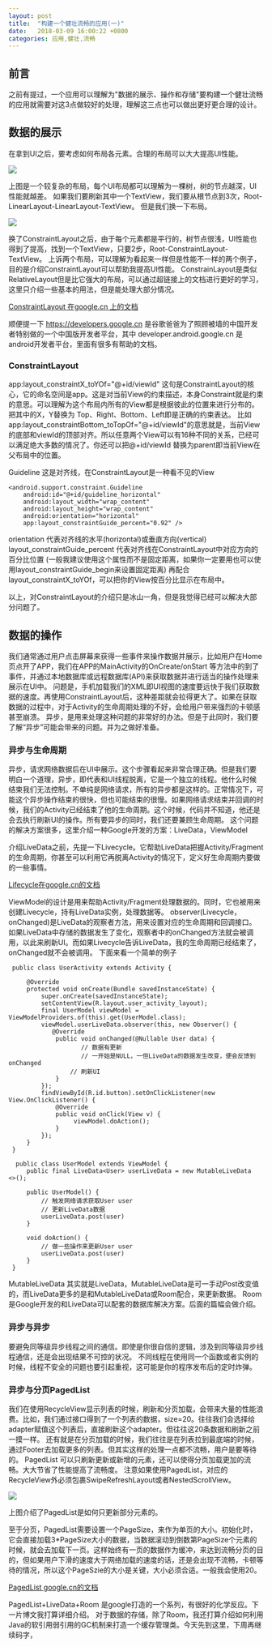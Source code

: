 ```yaml
---
layout: post
title:  "构建一个健壮流畅的应用(一)"
date:   2018-03-09 16:00:22 +0800
categories: 应用,健壮,流畅
---
```


## 前言

之前有提过，一个应用可以理解为"数据的展示、操作和存储"要构建一个健壮流畅的应用就需要对这3点做较好的处理，理解这三点也可以做出更好更合理的设计。
	
## 数据的展示
	
在拿到UI之后，要考虑如何布局各元素。合理的布局可以大大提高UI性能。
	
![](https://raw.githubusercontent.com/fanshidong1993/RES/master/layout.png)

上图是一个较复杂的布局，每个UI布局都可以理解为一棵树，树的节点越深，UI性能就越差。
如果我们要刷新其中一个TextView，我们要从根节点到3次，Root-LinearLayout-LinearLayout-TextView。
但是我们换一下布局。
	
![](https://raw.githubusercontent.com/fanshidong1993/RES/master/ConstraintLayout.png)

换了ConstraintLayout之后，由于每个元素都是平行的，树节点很浅，UI性能也得到了提高，找到一个TextView，只要2步，Root-ConstraintLayout-TextView。
上诉两个布局，可以理解为看起来一样但是性能不一样的两个例子，目的是介绍ConstraintLayout可以帮助我提高UI性能。
ConstrainLayout是类似RelativeLayout但是比它强大的布局，可以通过超链接上的文档进行更好的学习，这里只介绍一些基本的用法，但是能处理大部分情况。
	
[ConstraintLayout 在google.cn 上的文档](https://developer.android.google.cn/reference/android/support/constraint/ConstraintLayout.html)
	
顺便提一下 https://developers.google.cn 是谷歌爸爸为了照顾被墙的中国开发者特别做的一个中国版开发者平台，其中 developer.android.google.cn 是android开发者平台，里面有很多有帮助的文档。
	
### ConstraintLayout

app:layout_constraintX_toYOf="@+id/viewId"
这句是ConstraintLayout的核心，它的命名空间是app。这是对当前View的约束描述，本身Constraint就是约束的意思。可以理解为这个布局内所有的View都是根据彼此的位置来进行分布的。
把其中的X，Y替换为 Top、Right、Bottom、Left即是正确的约束表达。
比如app:layout_constraintBottom_toTopOf="@+id/viewId"的意思就是，当前View的底部和viewId的顶部对齐。所以任意两个View可以有16种不同的关系，已经可以满足绝大多数的情况了。你还可以把@+id/viewId 替换为parent即当前View在父布局中的位置。
	
Guideline
这是对齐线，在ConstraintLayout是一种看不见的View
	
```
<android.support.constraint.Guideline
    android:id="@+id/guideline_horizontal"
    android:layout_width="wrap_content"
    android:layout_height="wrap_content"
    android:orientation="horizontal"
    app:layout_constraintGuide_percent="0.92" />

```

orientation 代表对齐线的水平(horizontal)或垂直方向(vertical)
layout_constraintGuide_percent 代表对齐线在ConstraintLayout中对应方向的百分比位置
(一般我建议使用这个属性而不是固定距离，如果你一定要用也可以使用layout_constraintGuide_begin来设置固定距离)
再配合layout_constraintX_toYOf，可以把你的View按百分比显示在布局中。
	
以上，对ConstraintLayout的介绍只是冰山一角，但是我觉得已经可以解决大部分问题了。
	
## 数据的操作

我们通常通过用户点击屏幕来获得一些事件来操作数据并展示，比如用户在Home页点开了APP，我们在APP的MainActivity的OnCreate/onStart 等方法中的到了事件，并通过本地数据库或远程数据库(API)来获取数据并进行适当的操作处理来展示在UI中。
问题是，手机加载我们的XML即UI视图的速度要远快于我们获取数据的速度。再使用ConstraintLayout后，这种差距就会拉得更大了。如果在获取数据的过程中，对于Activity的生命周期处理的不好，会给用户带来强烈的卡顿感甚至崩溃。
异步，是用来处理这种问题的非常好的办法。但是于此同时，我们要了解“异步”可能会带来的问题。并为之做好准备。
	
### 异步与生命周期

异步，请求网络数据后在UI中展示。这个步骤看起来非常合理正确。但是我们要明白一个道理，异步，即代表和UI线程脱离，它是一个独立的线程。他什么时候结束我们无法控制。不单纯是网络请求，所有的异步都是这样的。正常情况下，可能这个异步操作结束的很快，但也可能结束的很慢。如果网络请求结束并回调的时候，我们的Activity已经结束了他的生命周期。这个时候，代码并不知道，他还是会去执行刷新UI的操作。所有要异步的同时，我们还要兼顾生命周期。
这个问题的解决方案很多，这里介绍一种Google开发的方案：LiveData，ViewModel
	
介绍LiveData之前，先提一下Livecycle。它帮助LiveData把握Activity/Fragment的生命周期，你甚至可以利用它再脱离Activity的情况下，定义好生命周期内要做的一些事情。

[Lifecycle在google.cn的文档](https://developer.android.google.cn/reference/android/arch/lifecycle/Lifecycle.html)

ViewModel的设计是用来帮助Activity/Fragment处理数据的。同时，它也被用来创建Livecycle，持有LiveData实例，处理数据等。
observer(Livecycle，onChanged)是LiveData的观察者方法，用来设置对应的生命周期和回调接口。
如果LiveData中存储的数据发生了变化，观察者中的onChanged方法就会被调用，以此来刷新UI。而如果Livecycle告诉LiveData，我的生命周期已经结束了，onChanged就不会被调用。
下面来看一个简单的例子
	
```
 public class UserActivity extends Activity {

     @Override
     protected void onCreate(Bundle savedInstanceState) {
         super.onCreate(savedInstanceState);
         setContentView(R.layout.user_activity_layout);
         final UserModel viewModel = ViewModelProviders.of(this).get(UserModel.class);
         viewModel.userLiveData.observer(this, new Observer() {
            @Override
             public void onChanged(@Nullable User data) {
             		// 数据有更新
             		// 一开始是NULL，一但LiveData的数据发生改变，便会反馈到onChanged
                 // 刷新UI
             }
         });
         findViewById(R.id.button).setOnClickListener(new View.OnClickListener() {
             @Override
             public void onClick(View v) {
                  viewModel.doAction();
             }
         });
     }
 }
 
  public class UserModel extends ViewModel {
     public final LiveData<User> userLiveData = new MutableLiveData
<>();

     public UserModel() {
         // 触发网络请求获取User user
         // 更新LiveData数据
         userLiveData.post(user)
     }

     void doAction() {
         // 做一些操作来更新User user
         userLiveData.post(user)
     }
 }
```

MutableLiveData 其实就是LiveData，MutableLiveData是可一手动Post改变值的，而LiveData更多的是和MutableLiveData或Room配合，来更新数据。
Room是Google开发的和LiveData可以配套的数据库解决方案。后面的篇幅会做介绍。
	
### 异步与异步

要避免同等级异步线程之间的通信。即使是你很自信的逻辑，涉及到同等级异步线程通信，还是会出现结果不可控的状况。
不同线程在使用同一个函数或者实例的时候，线程不安全的问题也要引起重视，这可能是你的程序发布后的定时炸弹。
	
### 异步与分页PagedList

我们在使用RecycleView显示列表的时候，刷新和分页加载，会带来大量的性能浪费。比如，我们通过接口得到了一个列表的数据，size=20。往往我们会选择给adapter赋值这个列表后，直接刷新这个adapter。但往往这20条数据和刷新之前一摸一样。
还有就是在分页加载的时候，我们往往是在列表拉到最底端的时候，通过Footer去加载更多的列表。但其实这样的处理一点都不流畅，用户是要等待的。
PagedList 可以只刷新更新或新增的元素，还可以使得分页加载更加的流畅。大大节省了性能提高了流畅度。
注意如果使用PagedList，对应的RecycleView外必须包裹SwipeRefreshLayout或者NestedScrollView。
	
![](https://developer.android.google.cn/images/topic/libraries/architecture/paging-threading.gif)

上图介绍了PagedList是如何只更新部分元素的。
	
至于分页，PagedList需要设置一个PageSize，来作为单页的大小。初始化时，它会直接加载3*PageSize大小的数据，当数据滚动到倒数第PageSize个元素的时候，就会去加载下一页。这样始终有一页的数据作为缓冲，来达到流畅分页的目的，但如果用户下滑的速度大于网络加载的速度的话，还是会出现不流畅，卡顿等待的情况，所以这个PageSzie的大小是关键，大小必须合适。一般我会使用20。
	
[PagedList google.cn的文档](https://developer.android.google.cn/reference/android/arch/paging/PagedList.html)

PagedList+LiveData+Room 是google打造的一个系列，有很好的化学反应。下一片博文我打算详细介绍。
对于数据的存储，除了Room，我还打算介绍如何利用Java的软引用弱引用的GC机制来打造一个缓存管理类。今天先到这里，下周再继续码字，
	





